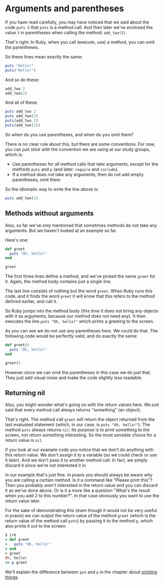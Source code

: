 # Arguments and parentheses

If you have read carefully, you may have noticed that we said about the code
`puts 5` that `puts` is a method call. And then later we've enclosed the value
`3` in parentheses when calling the method: `add_two(3)`.

That's right: In Ruby, when you call (execute, use) a method, you can omit the
parentheses.

So these lines mean exactly the same:

```ruby
puts "Hello!"
puts("Hello!")
```

And so do these:

```ruby
add_two 2
add_two(2)
```

And all of these:

```ruby
puts add_two 2
puts add_two(2)
puts(add_two 2)
puts(add_two(2))
```

So when do you use parentheses, and when do you omit them?

There is no clear rule about this, but there are some conventions. For now,
you can just stick with the convention we are using at our study groups, which
is:

* Use parentheses for all method calls that take arguments, except for the
  methods `puts` and `p` (and later: `require` and `include`).
* If a method does not take any arguments, then do not add empty parentheses,
  omit them.

So the idiomatic way to write the line above is:

```ruby
puts add_two(2)
```

## Methods without arguments

Also, so far we've only mentioned that sometimes methods do not take any arguments.
But we haven't looked at an example so far.

Here's one:

```ruby
def greet
  puts "Oh, hello!"
end

greet
```

The first three lines define a method, and we've picked the name `greet` for it.
Again, the method body contains just a single line.

The last line consists of nothing but the word `greet`. When Ruby runs this code,
and it finds the word `greet` it will know that this refers to the method defined
earlier, and call it.

So Ruby jumps into the method body (this time it does not bring any objects with
it as arguments, because our method does not need any). It then executes the line
`puts "Oh, hello!"` which prints a greeting to the screen.

As you can see we do not use any parentheses here. We could do that. The following
code would be perfectly valid, and do exactly the same:

```ruby
def greet()
  puts "Oh, hello!"
end

greet()
```

However since we can omit the parentheses in this case we do just that. They
just add visual noise and make the code slightly less readable.

## Returning nil

Also, you might wonder what's going on with the return values here. We just said
that every method call always returns "something" (an object).

That's right. The method call `greet` will return the object returned from the
last evaluated statement (which, in our case, is `puts "Oh, hello!"`). The
method `puts` always returns `nil`: Its purpose is to print something to the
screen, not return something interesting. So the most sensible choice for a
return value is `nil`.

If you look at our example code you notice that we don't do anything with this
return value. We don't assign it to a variable (so we could check or use it
later). And we don't pass it to another method call. In fact, we simply
discard it since we're not interested it in.

In our example that's just fine. In praxis you should always be aware *why*
you are calling a certain method. Is it a command like "Please print this"?
Then you probably aren't interested in the return value and you can discard
it as we've done above. Or is it a more like a question "What's the result
when you add 2 to this number?". In that case obviously you want to use
the return value later.

For the sake of demonstrating this (even though it would not be very useful
in praxis) we can output the return value of the method `greet` (which is
the return value of the method call `puts`) by passing it to the method `p`,
which also prints it out to the screen:


```ruby
$ irb
> def greet
>   puts "Oh, hello!"
> end
> greet
Oh, hello!
=> p greet
```

We'll explain the difference between `put` and `p` in the chapter about
[printing things](/methods/printing.html).
